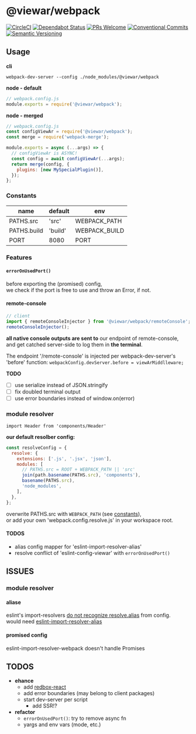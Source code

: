 # @viewar/webpack

[![CircleCI](https://circleci.com/gh/viewar/webpack.svg?style=shield&circle-token=89955835022246b062444ed0f36309353f919512)](https://circleci.com/gh/viewar/webpack)
[![Dependabot Status](https://api.dependabot.com/badges/status?host=github&repo=viewar/webpack&identifier=214175000)](https://dependabot.com)
[![PRs Welcome][pr-welcome]](http://makeapullrequest.com)
[![Conventional Commits](https://img.shields.io/badge/✔-Conventional%20Commits-blue.svg)](https://conventionalcommits.org)
[![Semantic Versioning][semantic-img]][semantic-url]

<!-- badge-urls -->

[pr-welcome]: https://img.shields.io/badge/PRs-welcome-brightgreen.svg
[semantic-img]: https://img.shields.io/badge/%20%20%F0%9F%93%A6%F0%9F%9A%80-semantic--release-blue.svg
[semantic-url]: https://semver.org/

<!-- /badge-urls -->

## Usage

**cli**

`webpack-dev-server --config ./node_modules/@viewar/webpack`

**node - default**

```javascript
// webpack.config.js
module.exports = require('@viewar/webpack');
```

**node - merged**

```javascript
// webpack.config.js
const configViewAr = require('@viewar/webpack');
const merge = require('webpack-merge');

module.exports = async (...args) => {
  // configViewAr is ASYNC!
  const config = await configViewAr(...args);
  return merge(config, {
    plugins: [new MySpecialPlugin()],
  });
};
```

### Constants

| name        | default | env           |
| ----------- | ------- | ------------- |
| PATHS.src   | 'src'   | WEBPACK_PATH  |
| PATHS.build | 'build' | WEBPACK_BUILD |
| PORT        | 8080    | PORT          |

### Features

#### `errorOnUsedPort()`

before exporting the (promised) config,  
we check if the port is free to use and throw an Error, if not.

#### remote-console

```javascript
// client
import { remoteConsoleInjector } from '@viewar/webpack/remoteConsole';
remoteConsoleInjector();
```

**all native console outputs are sent to** our endpoint of remote-console,  
and get catched server-side to log them in **the terminal**.

The endpoint '/remote-console' is injected per webpack-dev-server's 'before' function: `webpackConfig.devServer.before = viewArMiddlleware;`

**TODO**

- [ ] use serialize instead of JSON.stringify
- [ ] fix doubled terminal output
- [ ] use error boundaries instead of window.on(error)

### module resolver

`import Header from 'components/Header'`

**our default resolber config:**

```javascript
const resolveConfig = {
  resolve: {
    extensions: ['.js', '.jsx', 'json'],
    modules: [
      // PATHS.src = ROOT + WEBPACK_PATH || 'src'
      join(path.basename(PATHS.src), 'components'),
      basename(PATHS.src),
      'node_modules',
    ],
  },
};
```

overwrite PATHS.src with `WEBPACK_PATH` (see [constants](#constants)),  
or add your own 'webpack.config.resolve.js' in your workspace root.

#### TODOS

- alias config mapper for 'eslint-import-resolver-alias'
- resolve conflict of 'eslint-config-viewar' with `errorOnUsedPort()`

## ISSUES

### module resolver

#### aliase

eslint's import-resolvers [do not recognize resolve.alias](https://github.com/benmosher/eslint-plugin-import/issues/1451) from config.  
would need [eslint-import-resolver-alias](https://www.npmjs.com/package/eslint-import-resolver-alias)

#### promised config

eslint-import-resolver-webpack doesn't handle Promises

## TODOS

- **ehance**
  - add [redbox-react](https://github.com/commissure/redbox-react)
  - add error boundaries (may belong to client packages)
  - start dev-server per script
    - add SSR!?
- **refactor**
  - `errorOnUsedPort()`: try to remove async fn
  - yargs and env vars (mode, etc.)
